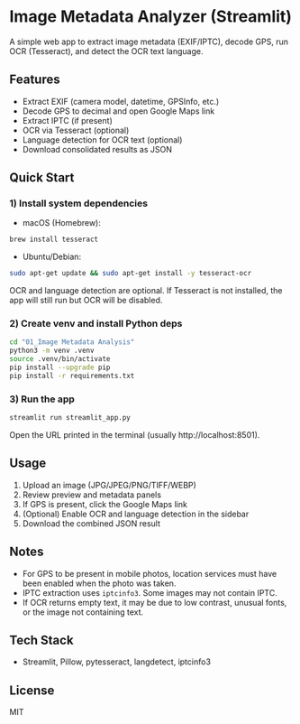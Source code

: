 # Image Metadata Analyzer (Streamlit)

A simple web app to extract image metadata (EXIF/IPTC), decode GPS, run OCR (Tesseract), and detect the OCR text language.

## Features
- Extract EXIF (camera model, datetime, GPSInfo, etc.)
- Decode GPS to decimal and open Google Maps link
- Extract IPTC (if present)
- OCR via Tesseract (optional)
- Language detection for OCR text (optional)
- Download consolidated results as JSON

## Quick Start

### 1) Install system dependencies

- macOS (Homebrew):
```bash
brew install tesseract
```
- Ubuntu/Debian:
```bash
sudo apt-get update && sudo apt-get install -y tesseract-ocr
```

OCR and language detection are optional. If Tesseract is not installed, the app will still run but OCR will be disabled.

### 2) Create venv and install Python deps
```bash
cd "01_Image Metadata Analysis"
python3 -m venv .venv
source .venv/bin/activate
pip install --upgrade pip
pip install -r requirements.txt
```

### 3) Run the app
```bash
streamlit run streamlit_app.py
```

Open the URL printed in the terminal (usually http://localhost:8501).

## Usage
1. Upload an image (JPG/JPEG/PNG/TIFF/WEBP)
2. Review preview and metadata panels
3. If GPS is present, click the Google Maps link
4. (Optional) Enable OCR and language detection in the sidebar
5. Download the combined JSON result

## Notes
- For GPS to be present in mobile photos, location services must have been enabled when the photo was taken.
- IPTC extraction uses `iptcinfo3`. Some images may not contain IPTC.
- If OCR returns empty text, it may be due to low contrast, unusual fonts, or the image not containing text.

## Tech Stack
- Streamlit, Pillow, pytesseract, langdetect, iptcinfo3

## License
MIT
